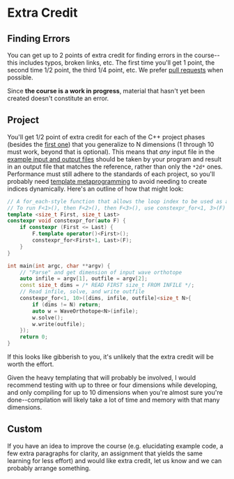 ---
---

# Extra Credit

## Finding Errors

You can get up to 2 points of extra credit for finding errors in the course--this includes typos, broken links, etc. The first time you'll get 1 point, the second time 1/2 point, the third 1/4 point, etc. We prefer [pull requests](https://github.com/BYUHPC/sci-comp-course/compare) when possible.

Since **the course is a work in progress**, material that hasn't yet been created doesn't constitute an error.



## Project

You'll get 1/2 point of extra credit for each of the C++ project phases (besides the [first one](../project/phase1.md)) that you generalize to N dimensions (1 through 10 must work, beyond that is optional). This means that *any* input file in the [example input and output files](https://rc.byu.edu/course/wavefiles.tar.gz) should be taken by your program and result in an output file that matches the reference, rather than only the `*2d*` ones. Performance must still adhere to the standards of each project, so you'll probably need [template metaprogramming](../resources.md#typical-knowledge-gaps) to avoid needing to create indices dynamically. Here's an outline of how that might look:

```c++
// A for_each-style function that allows the loop index to be used as a template parameter for the supplied function
// To run F<1>(), then F<2>(), then F<3>(), use constexpr_for<1, 3>(F)
template <size_t First, size_t Last>
constexpr void constexpr_for(auto F) {
    if constexpr (First <= Last) {
        F.template operator()<First>();
        constexpr_for<First+1, Last>(F);
    }
}

int main(int argc, char **argv) {
    // "Parse" and get dimension of input wave orthotope
    auto infile = argv[1], outfile = argv[2];
    const size_t dims = /* READ FIRST size_t FROM INFILE */;
    // Read infile, solve, and write outfile
    constexpr_for<1, 10>([dims, infile, outfile]<size_t N>{
        if (dims != N) return;
        auto w = WaveOrthotope<N>(infile);
        w.solve();
        w.write(outfile);
    });
    return 0;
}
```

If this looks like gibberish to you, it's unlikely that the extra credit will be worth the effort.

Given the heavy templating that will probably be involved, I would recommend testing with up to three or four dimensions while developing, and only compiling for up to 10 dimensions when you're almost sure you're done--compilation will likely take a lot of time and memory with that many dimensions.



## Custom

If you have an idea to improve the course (e.g. elucidating example code, a few extra paragraphs for clarity, an assignment that yields the same learning for less effort) and would like extra credit, let us know and we can probably arrange something.
